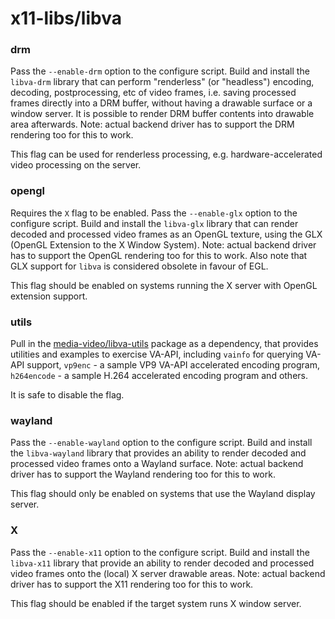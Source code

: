 # x11-libs/libva

### drm
Pass the `--enable-drm` option to the configure script. Build and install the `libva-drm` library that can perform "renderless" (or "headless") encoding, decoding, postprocessing, etc of video frames, i.e. saving processed frames directly into a DRM buffer, without having a drawable surface or a window server. It is possible to render DRM buffer contents into drawable area afterwards. Note: actual backend driver has to support the DRM rendering too for this to work.

This flag can be used for renderless processing, e.g. hardware-accelerated video processing on the server.

### opengl
Requires the `X` flag to be enabled. Pass the `--enable-glx` option to the configure script. Build and install the `libva-glx` library that can render decoded and processed video frames as an OpenGL texture, using the GLX (OpenGL Extension to the X Window System). Note: actual backend driver has to support the OpenGL rendering too for this to work. Also note that GLX support for `libva` is considered obsolete in favour of EGL.

This flag should be enabled on systems running the X server with OpenGL extension support.

### utils
Pull in the [media-video/libva-utils](../media-video/libva-utils.md) package as a dependency, that provides utilities and examples to exercise VA-API, including `vainfo` for querying VA-API support, `vp9enc` - a sample VP9 VA-API accelerated encoding program, `h264encode` - a sample H.264 accelerated encoding program and others.

It is safe to disable the flag.

### wayland
Pass the `--enable-wayland` option to the configure script. Build and install the `libva-wayland` library that provides an ability to render decoded and processed video frames onto a Wayland surface. Note: actual backend driver has to support the Wayland rendering too for this to work.

This flag should only be enabled on systems that use the Wayland display server.

### X
Pass the `--enable-x11` option to the configure script. Build and install the `libva-x11` library that provide an ability to render decoded and processed video frames onto the (local) X server drawable areas. Note: actual backend driver has to support the X11 rendering too for this to work.

This flag should be enabled if the target system runs X window server.
